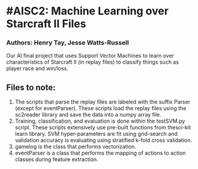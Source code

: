 #AISC2: Machine Learning over Starcraft II Files
================================================
### Authors: Henry Tay, Jesse Watts-Russell

Our AI final project that uses Support Vector Machines to learn over characteristics of Starcraft II (in replay files) to classify things such as player race and win/loss.

## Files to note:
1. The scripts that parse the replay files are labeled with the suffix Parser (except for eventParser). These scripts load the replay files using  the sc2reader library and save the data into a numpy array file. 
2. Training, classification, and evaluation is done within the testSVM.py script. These scripts extensively use pre-built functions from thesci-kit learn library. SVM hyper-parameters are fit using grid-search and validation accuracy is evaluating using stratified k-fold cross validation.
3. gamelog is the class that performs vectorization. 
4. eventParser is a class that performs the mapping of actions to action classes during feature extraction. 

